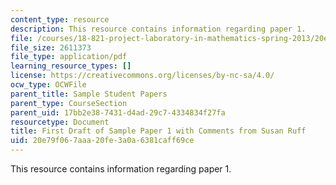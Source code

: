 ```yaml
---
content_type: resource
description: This resource contains information regarding paper 1.
file: /courses/18-821-project-laboratory-in-mathematics-spring-2013/20e79f067aaa20fe3a0a6381caff69ce_MIT18_821S13_paper1-susan.pdf
file_size: 2611373
file_type: application/pdf
learning_resource_types: []
license: https://creativecommons.org/licenses/by-nc-sa/4.0/
ocw_type: OCWFile
parent_title: Sample Student Papers
parent_type: CourseSection
parent_uid: 17bb2e38-7431-d4ad-29c7-4334834f27fa
resourcetype: Document
title: First Draft of Sample Paper 1 with Comments from Susan Ruff
uid: 20e79f06-7aaa-20fe-3a0a-6381caff69ce
---
```

This resource contains information regarding paper 1.